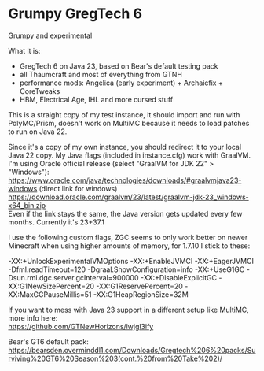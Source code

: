 # Grumpy GregTech 6
Grumpy and experimental

What it is: 
+ GregTech 6 on Java 23, based on Bear's default testing pack
+ all Thaumcraft and most of everything from GTNH
+ performance mods: Angelica (early experiment) + Archaicfix + CoreTweaks
+ HBM, Electrical Age, IHL and more cursed stuff
 
This is a straight copy of my test instance, it should import and run with PolyMC/Prism, doesn't work on MultiMC because it needs to load patches to run on Java 22.

Since it's a copy of my own instance, you should redirect it to your local Java 22 copy. My Java flags (included in instance.cfg) work with GraalVM.
I'm using Oracle official release (select "GraalVM for JDK 22" > "Windows"):  
https://www.oracle.com/java/technologies/downloads/#graalvmjava23-windows 
(direct link for windows) https://download.oracle.com/graalvm/23/latest/graalvm-jdk-23_windows-x64_bin.zip   
Even if the link stays the same, the Java version gets updated every few months. Currently it's 23+37.1  
 
I use the following custom flags, ZGC seems to only work better on newer Minecraft when using higher amounts of memory, for 1.7.10 I stick to these: 
 
-XX:+UnlockExperimentalVMOptions -XX:+EnableJVMCI -XX:+EagerJVMCI -Dfml.readTimeout=120 -Dgraal.ShowConfiguration=info -XX:+UseG1GC -Dsun.rmi.dgc.server.gcInterval=900000 -XX:+DisableExplicitGC -XX:G1NewSizePercent=20 -XX:G1ReservePercent=20 -XX:MaxGCPauseMillis=51 -XX:G1HeapRegionSize=32M  

If you want to mess with Java 23 support in a different setup like MultiMC, more info here:  
https://github.com/GTNewHorizons/lwjgl3ify  

Bear's GT6 default pack:  
https://bearsden.overminddl1.com/Downloads/Gregtech%206%20packs/Surviving%20GT6%20Season%203(cont.%20from%20Take%202)/
